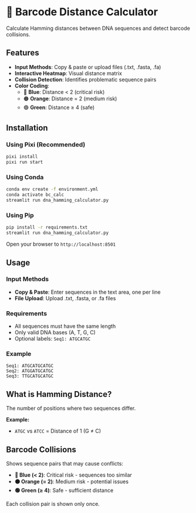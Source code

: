 # 🧬 Barcode Distance Calculator

Calculate Hamming distances between DNA sequences and detect barcode collisions.

## Features

- **Input Methods**: Copy & paste or upload files (.txt, .fasta, .fa)
- **Interactive Heatmap**: Visual distance matrix
- **Collision Detection**: Identifies problematic sequence pairs
- **Color Coding**:
  - 🔵 **Blue**: Distance < 2 (critical risk)
  - 🟠 **Orange**: Distance = 2 (medium risk)  
  - 🟢 **Green**: Distance ≥ 4 (safe)

## Installation

### Using Pixi (Recommended)
```bash
pixi install
pixi run start
```

### Using Conda
```bash
conda env create -f environment.yml
conda activate bc_calc
streamlit run dna_hamming_calculator.py
```

### Using Pip
```bash
pip install -r requirements.txt
streamlit run dna_hamming_calculator.py
```

Open your browser to `http://localhost:8501`

## Usage

### Input Methods
- **Copy & Paste**: Enter sequences in the text area, one per line
- **File Upload**: Upload .txt, .fasta, or .fa files

### Requirements
- All sequences must have the same length
- Only valid DNA bases (A, T, G, C)
- Optional labels: `Seq1: ATGCATGC`

### Example
```
Seq1: ATGCATGCATGC
Seq2: ATGGATGCATGC
Seq3: TTGCATGCATGC
```

## What is Hamming Distance?

The number of positions where two sequences differ.

**Example:**
- `ATGC` vs `ATCC` = Distance of 1 (G ≠ C)

## Barcode Collisions

Shows sequence pairs that may cause conflicts:

- **🔵 Blue (< 2)**: Critical risk - sequences too similar
- **🟠 Orange (= 2)**: Medium risk - potential issues  
- **🟢 Green (≥ 4)**: Safe - sufficient distance

Each collision pair is shown only once.

